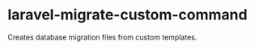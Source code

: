 laravel-migrate-custom-command
==============================

Creates database migration files from custom templates.
